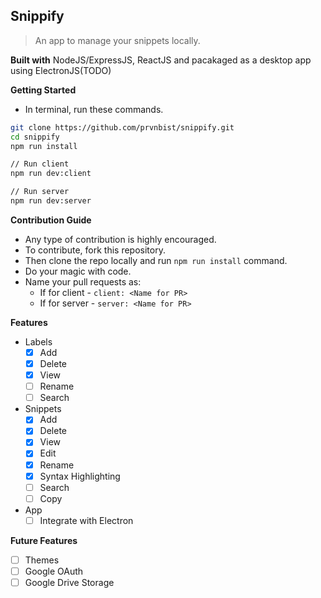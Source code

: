 ## Snippify

> An app to manage your snippets locally.

**Built with**
NodeJS/ExpressJS, ReactJS and pacakaged as a desktop app using ElectronJS(TODO)

**Getting Started**
- In terminal, run these commands.
```bash
git clone https://github.com/prvnbist/snippify.git
cd snippify
npm run install

// Run client
npm run dev:client

// Run server
npm run dev:server
```

**Contribution Guide**
- Any type of contribution is highly encouraged.
- To contribute, fork this repository.
- Then clone the repo locally and run `npm run install` command.
- Do your magic with code.
- Name your pull requests as:
  - If for client - `client: <Name for PR>`
  - If for server - `server: <Name for PR>`

**Features**
- Labels
  - [x]  Add
  - [x]  Delete
  - [x]  View
  - [ ]  Rename
  - [ ]  Search
- Snippets
  - [x]  Add
  - [x]  Delete
  - [x]  View
  - [x]  Edit
  - [x]  Rename
  - [x]  Syntax Highlighting
  - [ ]  Search
  - [ ]  Copy
- App
  - [ ] Integrate with Electron
  
**Future Features**
- [ ] Themes
- [ ] Google OAuth
- [ ] Google Drive Storage
